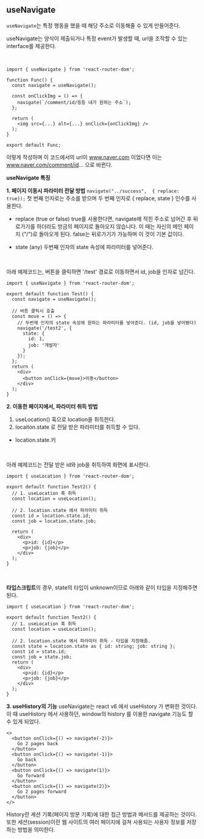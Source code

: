 ## useNavigate

`useNavigate`는 특정 행동을 했을 때 해당 주소로 이동해줄 수 있게 만들어준다.

useNavigate는 양식이 제출되거나 특정 event가 발생할 때, url을 조작할 수 있는 interface를 제공한다.

</br>

```
import { useNavigate } from 'react-router-dom';

function Func() {
  const navigate = useNavigate();

  const onClickImg = () => {
    navigate(`/comment/id/등등 내가 원하는 주소`);
  };

  return (
  	<img src={...} alt={...} onClick={onClickImg} />
  );
}

export default Func;
```

이렇게 작성하며 이 코드에서의 url이 www.naver.com 이었다면 이는 www.naver.com/comment/id... 으로 바뀐다.

**useNavigate 특징**

**1. 페이지 이동시 파라미터 전달 방법**
`navigate("../success",  { replace: true});`
첫 번째 인자로는 주소를 받으며 두 번째 인자로 { replace, state } 인수를 사용한다.

- replace (true or false)
  true를 사용한다면, navigate에 적힌 주소로 넘어간 후 뒤로가기를 하더라도 방금의 페이지로 돌아오지 않습니다. 이 때는 자신의 메인 페이지 ("/")로 돌아오게 된다. false는 뒤로가기가 가능하며 이 것이 기본 값이다.

- state (any)
  두번째 인자의 state 속성에 파라미터를 넣어준다.

  <br />

아래 예제코드는, 버튼을 클릭하면 '/test' 경로로 이동하면서 id, job을 인자로 넘긴다.

```
import { useNavigate } from 'react-router-dom';

export default function Test() {
  const navigate = useNavigate();

  // 버튼 클릭시 호출
  const move = () => {
    // 두번재 인자의 state 속성에 원하는 파라미터를 넣어준다. (id, job을 넣어봤다)
    navigate('/test2', {
      state: {
        id: 1,
        job: '개발자'
      }
    });
  };
  return (
    <div>
      <button onClick={move}>이동</button>
    </div>
  );
}
```

**2. 이동한 페이지에서, 파라미터 취득 방법**

1. useLocation() 훅으로 location을 취득한다.
2. locaiton.state 로 전달 받은 파라미터를 취득할 수 있다.

- location.state.키

<br />

아래 예제코드는 전달 받은 id와 job을 취득하여 화면에 표시한다.

```
import { useLocation } from 'react-router-dom';

export default function Test2() {
  // 1. useLocation 훅 취득
  const location = useLocation();

  // 2. location.state 에서 파라미터 취득
  const id = location.state.id;
  const job = location.state.job;

  return (
    <div>
      <p>id: {id}</p>
      <p>job: {job}</p>
    </div>
  );
}
```

<br />

**타입스크립트**의 경우, state의 타입이 unknown이므로 아래와 같이 타입을 지정해주면 된다.

```
import { useLocation } from 'react-router-dom';

export default function Test2() {
  // 1. useLocation 훅 취득
  const location = useLocation();

  // 2. location.state 에서 파라미터 취득 - 타입을 지정해줌.
  const state = location.state as { id: string; job: string };
  const id = state.id;
  const job = state.job;
  return (
    <div>
      <p>id: {id}</p>
      <p>job: {job}</p>
    </div>
  );
}
```

**3. useHistory의 기능**
useNavigate는 react v6 에서 useHistory 가 변화한 것이다.
이 때 useHistory 에서 사용하던, window의 history 를 이용한 navigate 기능도 할 수 있게 되었다.

```
<>
  <button onClick={() => navigate(-2)}>
    Go 2 pages back
  </button>
  <button onClick={() => navigate(-1)}>
    Go back
  </button>
  <button onClick={() => navigate(1)}>
    Go forward
  </button>
  <button onClick={() => navigate(2)}>
    Go 2 pages forward
  </button>
</>
```

History란 세션 기록(페이지 방문 기록)에 대한 접근 방법과 메서드를 제공하는 것이다.
또한 세션(session)이란 웹 사이트의 여러 페이지에 걸쳐 사용되는 사용자 정보를 저장하는 방법을 의미한다.
